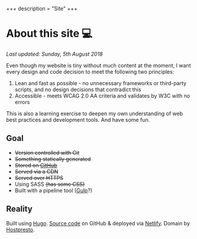 +++
description = "Site"
+++
<h1>About this site <span role="img" aria-label="computer">💻</span></h1>
<p><em>Last updated: Sunday, 5th August 2018</em></p>
<p>Even though my website is tiny without much content at the moment, I want every design and code decision to meet the following two principles:</p>
<ol>
	<li>Lean and fast as possible - no unnecessary frameworks or third-party scripts, and no design decisions that contradict this</li>
	<li>Accessible - meets WCAG 2.0 AA criteria and validates by W3C with no errors</li>
</ol>
<p>This is also a learning exercise to deepen my own understanding of web best practices and development tools. And have some fun.</p>
<h2>Goal</h2>
<ul>
	<li><s>Version controlled with Git</s></li>
	<li><s>Something statically generated</s></li>
	<li><s>Stored on <a href="https://www.github.com/alicegherbison" target="_blank">GitHub</a></s></li>
	<li><s>Served via a CDN</s></li>
	<li><s>Served over HTTPS</s></li>
	<li>Using SASS <s>(has some CSS)</s></li>
	<li>Built with a pipeline tool (<a href="https://gulpjs.com" target="_blank">Gulp</a>?)</li>
</ul>
<h2>Reality</h2>
<p>Built using <a href="https://gohugo.io" target="_blank">Hugo</a>. <a href="https://github.com/alicegherbison/alicegherbison.com" target="_blank">Source code</a> on GitHub &amp; deployed via <a href="https://www.netlify.com" target="_blank">Netlify</a>. Domain by <a href="https://hostpresto.com/my/aff.php?aff=289">Hostpresto</a>.</p>